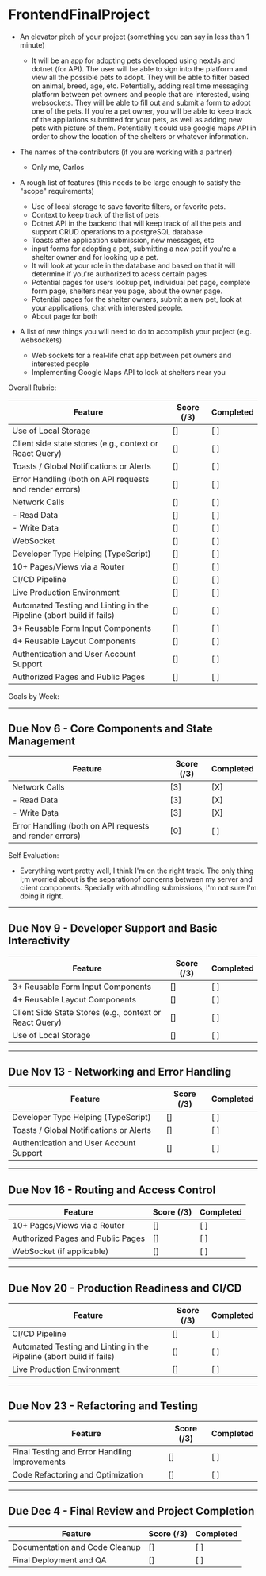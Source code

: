 # FrontendFinalProject

- An elevator pitch of your project (something you can say in less than 1 minute)
  - It will be an app for adopting pets developed using nextJs and dotnet (for API). The user will be able to sign into the platform and view all the possible pets to adopt. They will be able to filter based on animal, breed, age, etc. Potentially, adding real time messaging platform between pet owners and people that are interested, using websockets. They will be able to fill out and submit a form to adopt one of the pets. If you're a pet owner, you will be able to keep track of the appliations submitted for your pets, as well as adding new pets with picture of them. Potentially it could use google maps API in order to show the location of the shelters or whatever information.
  
- The names of the contributors (if you are working with a partner)
  - Only me, Carlos
  
- A rough list of features (this needs to be large enough to satisfy the "scope" requirements)
  - Use of local storage to save favorite filters, or favorite pets.
  - Context to keep track of the list of pets
  - Dotnet API in the backend that will keep track of all the pets and support CRUD operations to a postgreSQL database
  - Toasts after application submission, new messages, etc
  - input forms for adopting a pet, submitting a new pet if you're a shelter owner and for looking up a pet.
  - It will look at your role in the database and based on that it will determine if you're authorized to acess certain pages
  - Potential pages for users lookup pet, individual pet page, complete form page, shelters near you page, about the owner page.
  - Potential pages for the shelter owners, submit a new pet, look at your applications, chat with interested people.
  - About page for both
 
- A list of new things you will need to do to accomplish your project (e.g. websockets)
  - Web sockets for a real-life chat app between pet owners and interested people
  - Implementing Google Maps API to look at shelters near you

 Overall Rubric:

| Feature                                           | Score (/3) | Completed |
|---------------------------------------------------|------------|-----------|
| Use of Local Storage                              | []         | [ ]       |
| Client side state stores (e.g., context or React Query) | []  | [ ]       |
| Toasts / Global Notifications or Alerts           | []         | [ ]       |
| Error Handling (both on API requests and render errors) | [] | [ ]       |
| Network Calls                                     | []         | [ ]       |
| - Read Data                                       | []         | [ ]       |
| - Write Data                                      | []         | [ ]       |
| WebSocket                                         | []         | [ ]       |
| Developer Type Helping (TypeScript)               | []         | [ ]       |
| 10+ Pages/Views via a Router                      | []         | [ ]       |
| CI/CD Pipeline                                    | []         | [ ]       |
| Live Production Environment                       | []         | [ ]       |
| Automated Testing and Linting in the Pipeline (abort build if fails) | [] | [ ] |
| 3+ Reusable Form Input Components                 | []         | [ ]       |
| 4+ Reusable Layout Components                     | []         | [ ]       |
| Authentication and User Account Support           | []         | [ ]       |
| Authorized Pages and Public Pages                 | []         | [ ]       |

Goals by Week:

---

## Due Nov 6 - Core Components and State Management
| Feature                                           | Score (/3) | Completed |
|---------------------------------------------------|------------|-----------|
| Network Calls                                     | [3]         | [X]       |
| - Read Data                                       | [3]         | [X]       |
| - Write Data                                      | [3]         | [X]       |
| Error Handling (both on API requests and render errors) | [0] | [ ]       |

Self Evaluation:
- Everything went pretty well, I think I'm on the right track. The only thing I;m worried about is the separationof concerns between my server and client components. Specially with ahndling submissions, I'm not sure I'm doing it right.

---

## Due Nov 9 - Developer Support and Basic Interactivity
| Feature                                           | Score (/3) | Completed |
|---------------------------------------------------|------------|-----------|
| 3+ Reusable Form Input Components                 | []         | [ ]       |
| 4+ Reusable Layout Components                     | []         | [ ]       |
| Client Side State Stores (e.g., context or React Query) | []  | [ ]       |
| Use of Local Storage                              | []         | [ ]       |


---

## Due Nov 13 - Networking and Error Handling
| Feature                                           | Score (/3) | Completed |
|---------------------------------------------------|------------|-----------|
| Developer Type Helping (TypeScript)               | []         | [ ]       |
| Toasts / Global Notifications or Alerts           | []         | [ ]       |
| Authentication and User Account Support           | []         | [ ]       |

---

## Due Nov 16 - Routing and Access Control
| Feature                                           | Score (/3) | Completed |
|---------------------------------------------------|------------|-----------|
| 10+ Pages/Views via a Router                      | []         | [ ]       |
| Authorized Pages and Public Pages                 | []         | [ ]       |
| WebSocket (if applicable)                         | []         | [ ]       |

---

## Due Nov 20 - Production Readiness and CI/CD
| Feature                                           | Score (/3) | Completed |
|---------------------------------------------------|------------|-----------|
| CI/CD Pipeline                                    | []         | [ ]       |
| Automated Testing and Linting in the Pipeline (abort build if fails) | [] | [ ] |
| Live Production Environment                       | []         | [ ]       |

---

## Due Nov 23 - Refactoring and Testing
| Feature                                           | Score (/3) | Completed |
|---------------------------------------------------|------------|-----------|
| Final Testing and Error Handling Improvements     | []         | [ ]       |
| Code Refactoring and Optimization                 | []         | [ ]       |

---

## Due Dec 4 - Final Review and Project Completion
| Feature                                           | Score (/3) | Completed |
|---------------------------------------------------|------------|-----------|
| Documentation and Code Cleanup                    | []         | [ ]       |
| Final Deployment and QA                           | []         | [ ]       |
